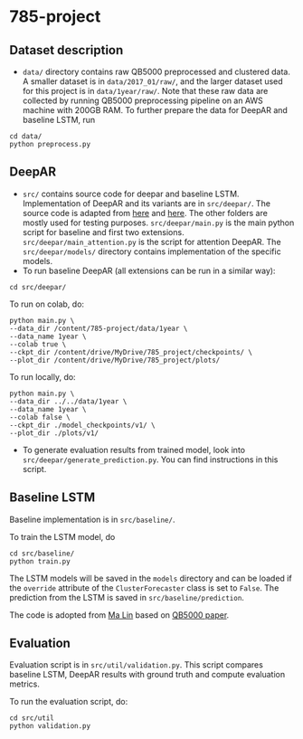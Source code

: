 # 785-project

## Dataset description

- `data/` directory contains raw QB5000 preprocessed and clustered data. A smaller dataset is in `data/2017_01/raw/`,
  and the larger dataset used for this project is in `data/1year/raw/`. Note that these raw data are collected by
  running QB5000 preprocessing pipeline on an AWS machine with 200GB RAM. To further prepare the data for DeepAR and
  baseline LSTM, run

```
cd data/
python preprocess.py
```

## DeepAR

- `src/` contains source code for deepar and baseline LSTM. Implementation of DeepAR and its variants are
  in `src/deepar/`. The source code is adapted from [here](https://github.com/jdb78/pytorch-forecasting)
  and [here](https://github.com/zhykoties/TimeSeries). The other folders
  are mostly used for testing purposes. `src/deepar/main.py` is the main python script for baseline and first two
  extensions. `src/deepar/main_attention.py` is the script for attention DeepAR. The `src/deepar/models/` directory
  contains implementation of the specific models.
- To run baseline DeepAR (all extensions can be run in a similar way):

```
cd src/deepar/
```

To run on colab, do:

```
python main.py \
--data_dir /content/785-project/data/1year \
--data_name 1year \
--colab true \
--ckpt_dir /content/drive/MyDrive/785_project/checkpoints/ \
--plot_dir /content/drive/MyDrive/785_project/plots/
```

To run locally, do:

```
python main.py \
--data_dir ../../data/1year \
--data_name 1year \
--colab false \
--ckpt_dir ./model_checkpoints/v1/ \
--plot_dir ./plots/v1/
```

- To generate evaluation results from trained model, look into `src/deepar/generate_prediction.py`. You can find
  instructions in this script.

## Baseline LSTM

Baseline implementation is in `src/baseline/`.

To train the LSTM model, do

```
cd src/baseline/
python train.py
```

The LSTM models will be saved in the `models` directory and can be loaded if the `override` attribute of
the `ClusterForecaster` class is set to `False`.
The prediction from the LSTM is saved in `src/baseline/prediction`.

The code is adopted from [Ma Lin](https://github.com/malin1993ml/QueryBot5000) based
on [QB5000 paper](http://www.cs.cmu.edu/~malin199/publications/2018.forecasting.sigmod.pdf).

## Evaluation

Evaluation script is in `src/util/validation.py`. This script compares baseline LSTM, DeepAR results with ground truth
and compute evaluation metrics.

To run the evaluation script, do:
```
cd src/util
python validation.py
```
